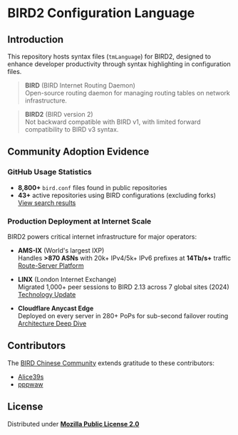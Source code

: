 # BIRD2 Configuration Language

## Introduction

This repository hosts syntax files (`tmLanguage`) for BIRD2, designed to enhance developer productivity through syntax highlighting in configuration files.

> **BIRD** (BIRD Internet Routing Daemon)  
> Open-source routing daemon for managing routing tables on network infrastructure.

> **BIRD2** (BIRD version 2)  
> Not backward compatible with BIRD v1, with limited forward compatibility to BIRD v3 syntax.

## Community Adoption Evidence

### GitHub Usage Statistics

- **8,800+** `bird.conf` files found in public repositories
- **43+** active repositories using BIRD configurations (excluding forks)  
  [View search results](https://github.com/search?q=bird.conf&type=repositories)

### Production Deployment at Internet Scale

BIRD2 powers critical internet infrastructure for major operators:

- **AMS-IX** (World's largest IXP)  
  Handles **>870 ASNs** with 20k+ IPv4/5k+ IPv6 prefixes at **14Tb/s+** traffic  
  [Route-Server Platform](https://www.ams-ix.net/ams/documentation/ams-ix-route-servers)

- **LINX** (London Internet Exchange)  
  Migrated 1,000+ peer sessions to BIRD 2.13 across 7 global sites (2024)  
  [Technology Update](https://www.linx.net/wp-content/uploads/2024/05/Day-1-P4-LINX_Technology-Presentation_v3.0.pdf)

- **Cloudflare Anycast Edge**  
  Deployed on every server in 280+ PoPs for sub-second failover routing  
  [Architecture Deep Dive](https://blog.cloudflare.com/cloudflares-architecture-eliminating-single-p/)

## Contributors

The [BIRD Chinese Community](https://github.com/bird-chinese-community) extends gratitude to these contributors:

- [Alice39s](https://github.com/Alice39s)
- [pppwaw](https://github.com/pppwaw)

## License

Distributed under **[Mozilla Public License 2.0](LICENSE)**
